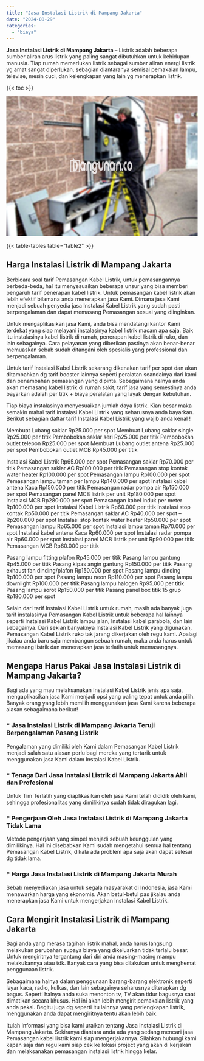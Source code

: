 ```yaml
---
title: "Jasa Instalasi Listrik di Mampang Jakarta"
date: "2024-08-29"
categories: 
  - "biaya"
---
```


**Jasa Instalasi Listrik di Mampang Jakarta** – Listrik adalah beberapa sumber aliran arus listrik yang paling sangat dibutuhkan untuk kehidupan manusia. Tiap rumah memerlukan listrik sebagai sumber aliran energi listrik yg amat sangat diperlukan, sebagian diantaranya semisal pemakaian lampu, televise, mesin cuci, dan kelengkapan yang lain yg menerapkan listrik.

{{< toc >}}

![Jasa Instalasi Listrik di Mampang Jakarta](/images/instalasi-listrik-murah01.png)

{{< table-tables table="table2" >}}

## Harga Instalasi Listrik di Mampang Jakarta

Berbicara soal tarif Pemasangan Kabel Listrik, untuk pemasangannya berbeda-beda, hal itu menyesuaikan beberapa unsur yang bisa memberi pengaruh tarif penerapan kabel listrik. Untuk pemasangan kabel listrik akan lebih efektif bilamana anda menerapkan jasa Kami. Dimana jasa Kami menjadi sebuah penyedia jasa Instalasi Kabel Listrik yang sudah pasti berpengalaman dan dapat memasang Pemasangan sesuai yang diinginkan.

Untuk mengaplikasikan jasa Kami, anda bisa mendatangi kantor Kami terdekat yang siap melayani instalasinya kabel listrik macam apa saja. Baik itu instalasinya kabel listrik di rumah, penerapan kabel listrik di ruko, dan lain sebagainya. Cara pelayanan yang diberikan pastinya akan benar-benar memuaskan sebab sudah ditangani oleh spesialis yang professional dan berpengalaman.

Untuk tarif Instalasi Kabel Listrik sekarang dikenakan tarif per spot dan akan ditambahkan dg tarif booster lainnya seperti peralatan seandainya dari kami dan penambahan pemasangan yang dipinta. Sebagaimana halnya anda akan memasang kabel listrik di rumah sakit, tarif jasa yang semestinya anda bayarkan adalah per titik + biaya peralatan yang layak dengan kebutuhan.

Tiap biaya instalasinya menyesuaikan jumlah daya listrik. Kian besar maka semakin mahal tarif instalasi Kabel Listrik yang seharusnya anda bayarkan. Berikut sebagian daftar tarif Instalasi Kabel Listrik yang wajib anda kenal !

Membuat Lubang saklar Rp25.000 per spot Membuat Lubang saklar single Rp25.000 per titik Pembobokan saklar seri Rp25.000 per titik Pembobokan outlet telepon Rp25.000 per spot Membuat Lubang outlet antena Rp25.000 per spot Pembobokan outlet MCB Rp45.000 per titik

Instalasi Kabel Listrik Rp65.000 per spot Pemasangan saklar Rp70.000 per titik Pemasangan saklar AC Rp100.000 per titik Pemasangan stop kontak water heater Rp100.000 per spot Pemasangan lampu Rp100.000 per spot Pemasangan lampu taman per lampu Rp140.000 per spot Instalasi kabel antena Kaca Rp150.000 per titik Pemasangan radar pompa air Rp150.000 per spot Pemasangan panel MCB listrik per unit Rp180.000 per spot Instalasi MCB Rp280.000 per spot Pemasangan kabel induk per meter Rp100.000 per spot Instalasi Kabel Listrik Rp60.000 per titik Instalasi stop kontak Rp50.000 per titik Pemasangan saklar AC Rp40.000 per spot – Rp200.000 per spot Instalasi stop kontak water heater Rp50.000 per spot Pemasangan lampu Rp65.000 per spot Instalasi lampu taman Rp70.000 per spot Instalasi kabel antena Kaca Rp60.000 per spot Instalasi radar pompa air Rp60.000 per spot Instalasi panel MCB listrik per unit Rp90.000 per titik Pemasangan MCB Rp60.000 per titik

Pasang lampu fitting plafon Rp45.000 per titik Pasang lampu gantung Rp45.000 per titik Pasang kipas angin gantung Rp150.000 per titik Pasang exhaust fan dinding/plafon Rp150.000 per spot Pasang lampu dinding Rp100.000 per spot Pasang lampu neon Rp110.000 per spot Pasang lampu downlight Rp100.000 per titik Pasang lampu halogen Rp95.000 per titik Pasang lampu sorot Rp150.000 per titik Pasang panel box titik 15 grup Rp180.000 per spot

Selain dari tarif Instalasi Kabel Listrik untuk rumah, masih ada banyak juga tarif instalasinya Pemasangan Kabel Listrik untuk beberapa hal lainnya seperti Instalasi Kabel Listrik lampu jalan, Instalasi kabel parabola, dan lain sebagainya. Dari sekian banyaknya Instalasi Kabel Listrik yang digunakan, Pemasangan Kabel Listrik ruko tak jarang dikerjakan oleh regu kami. Apalagi jikalau anda baru saja membangun sebuah rumah, maka anda harus untuk memasang listrik dan menerapkan jasa terlatih untuk memasangnya.

## Mengapa Harus Pakai Jasa Instalasi Listrik di Mampang Jakarta?

Bagi ada yang mau melaksanakan Instalasi Kabel Listrik jenis apa saja, mengaplikasikan jasa Kami menjadi opsi yang paling tepat untuk anda pilih. Banyak orang yang lebih memilih menggunakan jasa Kami karena beberapa alasan sebagaimana berikut!

### \* Jasa Instalasi Listrik di Mampang Jakarta Teruji Berpengalaman Pasang Listrik

Pengalaman yang dimiliki oleh Kami dalam Pemasangan Kabel Listrik menjadi salah satu alasan perlu bagi mereka yang tertarik untuk menggunakan jasa Kami dalam Instalasi Kabel Listrik.

### \* Tenaga Dari Jasa Instalasi Listrik di Mampang Jakarta Ahli dan Profesional

Untuk Tim Terlatih yang diaplikasikan oleh jasa Kami telah dididik oleh kami, sehingga profesionalitas yang dimilikinya sudah tidak diragukan lagi.

### \* Pengerjaan Oleh Jasa Instalasi Listrik di Mampang Jakarta Tidak Lama

Metode pengerjaan yang simpel menjadi sebuah keunggulan yang dimilikinya. Hal ini disebabkan Kami sudah mengetahui semua hal tentang Pemasangan Kabel Listrik, dikala ada problem apa saja akan dapat selesai dg tidak lama.

### \* Harga Jasa Instalasi Listrik di Mampang Jakarta Murah

Sebab menyediakan jasa untuk segala masyarakat di Indonesia, jasa Kami menawarkan harga yang ekonomis. Akan betul-betul pas jikalau anda menerapkan jasa Kami untuk mengerjakan Instalasi Kabel Listrik.

## Cara Mengirit Instalasi Listrik di Mampang Jakarta


Bagi anda yang merasa tagihan listrik mahal, anda harus langsung melakukan perubahan supaya biaya yang dikeluarkan tidak terlalu besar. Untuk mengiritnya tergantung dari diri anda masing-masing mampu melakukannya atau tdk. Banyak cara yang bisa dilakukan untuk menghemat penggunaan listrik.

Sebagaimana halnya dalam penggunaan barang-barang elektronik seperti layar kaca, radio, kulkas, dan lain sebagainya seharusnya diterapkan dg bagus. Seperti halnya anda suka menonton tv, TV akan tidur bagusnya saat dimatikan secara khusus. Hal ini akan lebih mengirit pemakaian listrik yang anda pakai. Begitu juga dg seperti itu lainnya yang perlengkapan listrik, menggunakan anda dapat mengiritnya tentu akan lebih baik.

Itulah informasi yang bisa kami uraikan tentang Jasa Instalasi Listrik di Mampang Jakarta. Sekiranya diantara anda ada yang sedang mencari jasa Pemasangan kabel listrik kami siap mengerjakannya. Silahkan hubungi kami kapan saja dan regu kami siap cek ke lokasi project yang akan di kerjakan dan melaksanakan pemasangan instalasi listrik hingga kelar.
